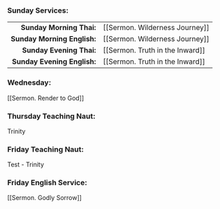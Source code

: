 ### Sunday Services:
| | |
| --:|:-- |
| **Sunday Morning Thai:**    | [[Sermon. Wilderness Journey]]
| **Sunday Morning English:** | [[Sermon. Wilderness Journey]]
| **Sunday Evening Thai:**    | [[Sermon. Truth in the Inward]]
| **Sunday Evening English:** | [[Sermon. Truth in the Inward]]
### Wednesday:
[[Sermon. Render to God]]
### Thursday Teaching Naut:
Trinity
### Friday Teaching Naut:
Test - Trinity
### Friday English Service:
[[Sermon. Godly Sorrow]]